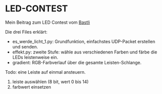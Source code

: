 # LED-CONTEST
Mein Beitrag zum LED Contest vom [Bastli](https://bastli.ch)

Die drei Files erklärt:
- es_werde_licht_1.py: Grundfunktion, einfachstes UDP-Packet erstellen und senden.
- effekt.py: zweite Stufe: wähle aus verschiedenen Farben und färbe die LEDs leistenweise ein.
- gradient: RGB-Farbverlauf über die gesamte Leisten-Schlange.

Todo: eine Leiste auf einmal ansteuern.
1. leiste auswählen (8 bit, wert 0 bis 14)
2. farbwert einsetzen
